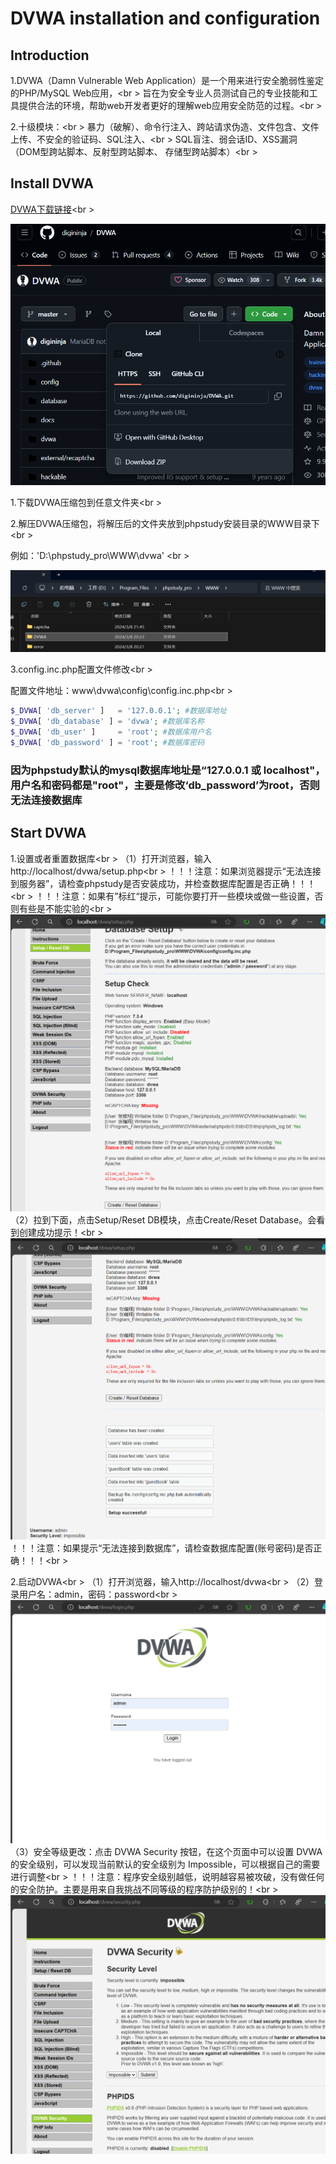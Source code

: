 # DVWA installation and configuration

## Introduction
1.DVWA（Damn Vulnerable Web Application）是一个用来进行安全脆弱性鉴定的PHP/MySQL Web应用，<br \>
旨在为安全专业人员测试自己的专业技能和工具提供合法的环境，帮助web开发者更好的理解web应用安全防范的过程。<br \>

2.十级模块：<br \>
暴力（破解）、命令行注入、跨站请求伪造、文件包含、文件上传、不安全的验证码、SQL注入、<br \>
SQL盲注、弱会话ID、XSS漏洞（DOM型跨站脚本、反射型跨站脚本、 存储型跨站脚本）<br \>

## Install DVWA
[DVWA下载链接](https://github.com/digininja/DVWA)<br \>

![DVWA_Download](../../images/DVWA/dvwa_install_1.png)

1.下载DVWA压缩包到任意文件夹<br \>

2.解压DVWA压缩包，将解压后的文件夹放到phpstudy安装目录的WWW目录下<br \>

  例如：'D:\phpstudy_pro\WWW\dvwa' <br \>

![DVWA_Uzip](../../images/DVWA/dvwa_install_2.png)

3.config.inc.php配置文件修改<br \>

配置文件地址：www\dvwa\config\config.inc.php<br \>

```php
$_DVWA[ 'db_server' ]   = '127.0.0.1'; #数据库地址
$_DVWA[ 'db_database' ] = 'dvwa'; #数据库名称
$_DVWA[ 'db_user' ]     = 'root'; #数据库用户名
$_DVWA[ 'db_password' ] = 'root'; #数据库密码
```
### 因为phpstudy默认的mysql数据库地址是“127.0.0.1 或 localhost"，用户名和密码都是"root"，主要是修改‘db_password’为root，否则无法连接数据库

## Start DVWA
1.设置或者重置数据库<br \>
    （1）打开浏览器，输入http://localhost/dvwa/setup.php<br \>
    ！！！注意：如果浏览器提示“无法连接到服务器”，请检查phpstudy是否安装成功，并检查数据库配置是否正确！！！<br \>
    ！！！注意：如果有”标红“提示，可能你要打开一些模块或做一些设置，否则有些是不能实验的<br \>
![DVWA_SetupDB](../../images/DVWA/dvwa_start_1.png)
    （2）拉到下面，点击Setup/Reset DB模块，点击Create/Reset Database。会看到创建成功提示！<br \>
![DVWA_SetupDB](../../images/DVWA/dvwa_start_2.png)
    ！！！注意：如果提示“无法连接到数据库”，请检查数据库配置(账号密码)是否正确！！！<br \>

2.启动DVWA<br \>
    （1）打开浏览器，输入http://localhost/dvwa<br \>
    （2）登录用户名：admin，密码：password<br \>
![DVWA_Login](../../images/DVWA/dvwa_start_3.png)
    （3）安全等级更改：点击 DVWA Security 按钮，在这个页面中可以设置 DVWA 的安全级别，可以发现当前默认的安全级别为 Impossible，可以根据自己的需要进行调整<br \>
    ！！！注意：程序安全级别越低，说明越容易被攻破，没有做任何的安全防护。主要是用来自我挑战不同等级的程序防护级别的！<br \>
![DVWA_Security](../../images/DVWA/dvwa_start_4.png)
